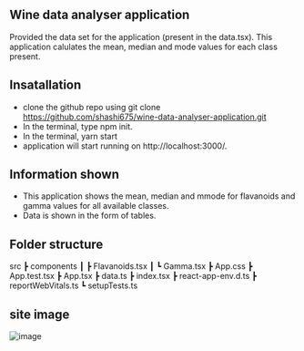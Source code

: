 ## Wine data analyser application
Provided the data set for the application (present in the data.tsx). This application calulates the mean, median and mode values for each class present.

## Insatallation

 - clone the github repo using git clone https://github.com/shashi675/wine-data-analyser-application.git
 - In the terminal, type npm init.
 - In the terminal, yarn start
 - application will start running on http://localhost:3000/.

## Information shown

 - This application shows the mean, median and mmode for flavanoids and gamma values for all available classes.
 - Data is shown in the form of tables.

## Folder structure
src
 ┣ components
 ┃ ┣ Flavanoids.tsx
 ┃ ┗ Gamma.tsx
 ┣ App.css
 ┣ App.test.tsx
 ┣ App.tsx
 ┣ data.ts
 ┣ index.tsx
 ┣ react-app-env.d.ts
 ┣ reportWebVitals.ts
 ┗ setupTests.ts

## site image
![image](https://github.com/shashi675/wine-data-analyser-application/assets/92261924/7738d849-ade5-4588-82fa-362dab9d88d8)

